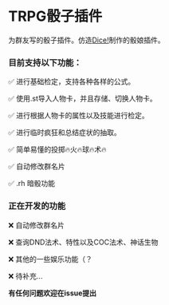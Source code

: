 # TRPG骰子插件

为群友写的骰子插件。仿造[Dice!](https://v2docs.kokona.tech/zh/latest/index.html)制作的骰娘插件。

### 目前支持以下功能：

✅ 进行基础检定，支持各种各样的公式。

✅ 使用.st导入人物卡，并且存储、切换人物卡。

✅ 进行根据人物卡的属性以及技能进行检定。

✅ 进行临时疯狂和总结症状的抽取。

✅ 简单易懂的投掷🔥火🔥球🔥术🔥

✅ 自动修改群名片

✅ .rh 暗骰功能


### 正在开发的功能

❌ 自动修改群名片

❌ 查询DND法术、特性以及COC法术、神话生物

❌ 其他的一些娱乐功能（？

❌ 待补充...



**有任何问题欢迎在issue提出**

